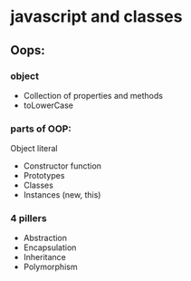 # javascript and classes

## Oops:

### object
- Collection of properties and methods
- toLowerCase

### parts of OOP:
Object literal

- Constructor function
- Prototypes
- Classes
- Instances (new, this)

### 4 pillers
- Abstraction 
- Encapsulation
- Inheritance
- Polymorphism


